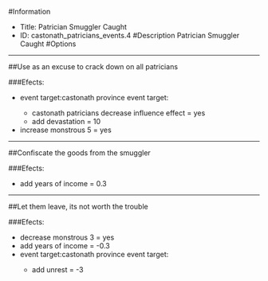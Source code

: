 #Information
 - Title: Patrician Smuggler Caught
 - ID: castonath_patricians_events.4
#Description
Patrician Smuggler Caught
#Options

___
##Use as an excuse to crack down on all patricians

###Efects:<ul><li>event target:castonath province event target:</li><ul><li>castonath patricians decrease influence effect = yes</li><li>add devastation = 10</li></ul><li>increase monstrous 5 = yes</li></ul>

___
##Confiscate the goods from the smuggler

###Efects:<ul><li>add years of income = 0.3</li></ul>

___
##Let them leave, its not worth the trouble

###Efects:<ul><li>decrease monstrous 3 = yes</li><li>add years of income = -0.3</li><li>event target:castonath province event target:</li><ul><li>add unrest = -3</li></ul></ul>

